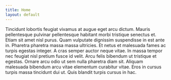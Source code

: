 ```yaml
---
title: Home
layout: default
---
```


<p>

Tincidunt lobortis feugiat vivamus at augue eget arcu dictum. Mauris pellentesque
pulvinar pellentesque habitant morbi tristique senectus et. Etiam sit amet nisl
purus. Quam vulputate dignissim suspendisse in est ante in. Pharetra pharetra
massa massa ultricies. Et netus et malesuada fames ac turpis egestas integer.
A cras semper auctor neque vitae. In massa tempor nec feugiat nisl pretium fusce
id velit. Arcu felis bibendum ut tristique et egestas. Ornare arcu odio ut sem
nulla pharetra diam sit. Aliquam malesuada bibendum arcu vitae elementum curabitur
vitae. Eros in cursus turpis massa tincidunt dui ut. Quis blandit turpis cursus
in hac.
</p>

<!--
You can use HTML elements in Markdown, such as the comment element, and they won't
be affected by a markdown parser. However, if you create an HTML element in your
markdown file, you cannot use markdown syntax within that element's contents.
-->
